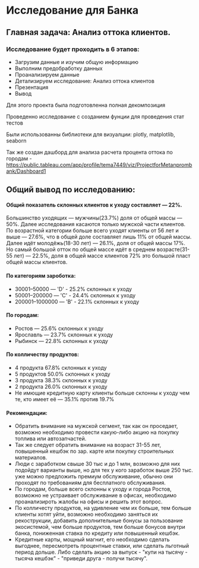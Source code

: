 # Исследование для Банка

## Главная задача: Анализ оттока клиентов.

### Исследование будет проходить в 6 этапов:

- Загрузим данные и изучим общую информацию
- Выполним предобработку данных
- Проанализируем данные
- Детализируем исследование: Анализ оттока клиентов
- Презентация
- Вывод

Для этого проекта была подготовленна полная декомпозиция

Проведенно исследование с созданием фунции для проведения стат тестов

Были использованны библиотеки для визуалции: plotly, matplotlib, seaborn

Так же создан дашборд для анализа расчета процента оттока по городам - https://public.tableau.com/app/profile/tema7449/viz/ProjectforMetanprombank/Dashboard1

## Общий вывод по исследованию:

#### Общий показатель склонных клиентов к уходу составляет — 22%.
Большинство уходящих — мужчины(23.7%) доля от общей массы — 50%. Далее исследования касаются только мужской части клиентов.
По возрастной категории больше всего уходят клиенты от 56 лет и выше — 27.6%, что в общей доле составляет лишь 11% от общей массы. 
Далее идёт молодёжь(18-30 лет) — 26.1%, доля от общей массы 17%. 
Но самый большой отток по общей массе идёт в среднем возрасте(31-55 лет) — 22.5%, доля в общей массе клиентов 72% это большой пласт общей массы клиентов.

#### По категориям зароботка:
- 30001–50000 — 'D' - 25.2% склонных к уходу
- 50001–200000 — 'C' - 24.4% склонных к уходу
- 200001–1000000 — 'B' - 22.1% склонных к уходу

  
#### По городам:
- Ростов — 25.6% склонных к уходу
- Ярославль — 23.7% склонных к уходу
- Рыбинск — 22.8% склонных к уходу
#### По колличеству продуктов:
- 4 продукта 67.8% склонных к уходу
- 5 продуктов 50.0% склонных к уходу
- 3 продукта 38.3% склонных к уходу
- 2 продукта 26.0% склонных к уходу
- Не имющие кредитную карту клиенты больше склонны к уходу чем те, кто имеет её — 35.1% против 19.7%

#### Рекомендации:
- Обратить внимание на мужской сегмент, так как он проседает, возможно необходимо провести какую-либо акцию на покупку топлива или автозапчастей.
- Так же следует обратить внимание на возраст 31-55 лет, повышенный кешбэк по зар. карте или покупку строительных материалов.
- Люди с заработком свыше 30 тыс и до 1 млн, возможно для них подойдут варианты выше, но для тех у кого заработок выше 250 тыс. уже можно предложить премиум обслуживание, обычно они проходят по требованиям для бесплатного обслуживания.
- По городам, больше всего склонны к уходу и города Ростов, возможно не устраивает обслуживание в офисах, необходимо проанализироть жалобы на офисы и решить этот вопрос.
- По колличесту продуктов, на удивление чем их больше, тем больше клиенты хотят уйти, возможно необходимо заняться их рекострукции, добавить дополнительные бонусы за пользование экосистемой, чем больше продуктов, тем больше бонусов внутри банка, пониженная ставка по кредиту или повышенный кешбэк.
- Кредитные карты, мощный магнит, его необходимо сделать выгоднее, пересмотреть процентные ставки, или сделать льготный период дольше. Либо сделать акцию за выпуск - "купи на тысячу - тысяча кешбэк" - "приведи друга - получи тысячу".




